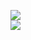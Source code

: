 [![](https://img.shields.io/badge/Made%20With-Github%20Spray-lightgrey.svg?style=for-the-badge&logo=github)](https://github.com/Annihil/github-spray#24964)  
[![](https://i.imgur.com/2DrTn0Z.gif)](https://github.com/Annihil/github-spray)